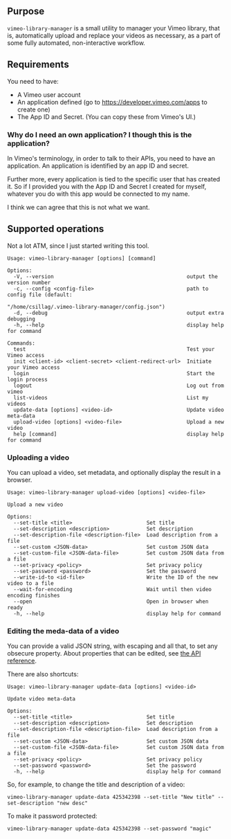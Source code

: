 
## Purpose

`vimeo-library-manager` is a small utility to manager your Vimeo library,
that is, automatically upload and replace your videos as necessary,
as a part of some fully automated, non-interactive workflow.

## Requirements

You need to have:
 - A Vimeo user account
 - An application defined (go to https://developer.vimeo.com/apps to create one)
 - The App ID and Secret. (You can copy these from Vimeo's UI.)
 
### Why do I need an own application? I though this is the application?

In Vimeo's terminology, in order to talk to their APIs, you need to have an
application. An application is identified by an app ID and secret.

Further more, every application is tied to the specific user that has
created it. So if I provided you with the App ID and Secret I created 
for myself, whatever you do with this app would be connected to my name.

I think we can agree that this is not what we want.

## Supported operations

Not a lot ATM, since I just started writing this tool.

```
Usage: vimeo-library-manager [options] [command]

Options:
  -V, --version                                           output the version number
  -c, --config <config-file>                              path to config file (default:
                                                          "/home/csillag/.vimeo-library-manager/config.json")
  -d, --debug                                             output extra debugging
  -h, --help                                              display help for command

Commands:
  test                                                    Test your Vimeo access
  init <client-id> <client-secret> <client-redirect-url>  Initiate your Vimeo access
  login                                                   Start the login process
  logout                                                  Log out from vimeo
  list-videos                                             List my videos
  update-data [options] <video-id>                        Update video meta-data
  upload-video [options] <video-file>                     Upload a new video
  help [command]                                          display help for command
```

### Uploading a video

You can upload a video, set metadata, and optionally display the result in a browser.

```
Usage: vimeo-library-manager upload-video [options] <video-file>

Upload a new video

Options:
  --set-title <title>                        Set title
  --set-description <description>            Set description
  --set-description-file <description-file>  Load description from a file
  --set-custom <JSON-data>                   Set custom JSON data
  --set-custom-file <JSON-data-file>         Set custom JSON data from a file
  --set-privacy <policy>                     Set privacy policy
  --set-password <password>                  Set the password
  --write-id-to <id-file>                    Write the ID of the new video to a file
  --wait-for-encoding                        Wait until then video encoding finishes
  --open                                     Open in browser when ready
  -h, --help                                 display help for command

```


### Editing the meda-data of a video

You can provide a valid JSON string, with escaping and all that, to set any obsecure property.
About properties that can be edited, see [the API reference](https://developer.vimeo.com/api/reference/videos#edit_video).

There are also shortcuts:

```
Usage: vimeo-library-manager update-data [options] <video-id>

Update video meta-data

Options:
  --set-title <title>                        Set title
  --set-description <description>            Set description
  --set-description-file <description-file>  Load description from a file
  --set-custom <JSON-data>                   Set custom JSON data
  --set-custom-file <JSON-data-file>         Set custom JSON data from a file
  --set-privacy <policy>                     Set privacy policy
  --set-password <password>                  Set the password
  -h, --help                                 display help for command

```

So, for example, to change the title and description of a video:

```
vimeo-library-manager update-data 425342398 --set-title "New title" --set-description "new desc"
```

To make it password protected:

```
vimeo-library-manager update-data 425342398 --set-password "magic"
```

